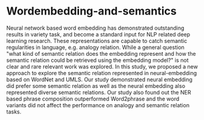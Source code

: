 # Wordembedding-and-semantics
Neural network based word embedding has demonstrated outstanding results in variety task, and become a standard input
for NLP related deep learning research. These representations are capable to catch semantic regularities in language,
e.g. analogy relation. While a general question "what kind of semantic relation does the embedding represent and how
 the semantic relation could be retrieved using the embedding model?" is not clear and rare relevant work was explored.
 In this study, we proposed a new approach to explore the semantic relation represented in neural-embedding based
 on WordNet and UMLS. Our study demonstrated neural embedding did prefer some semantic relation as well as the neural
 embedding also represented diverse semantic relations. Our study also found out the NER based phrase composition
 outperformed Word2phrase and the word variants did not affect the performance on analogy and semantic relation tasks.